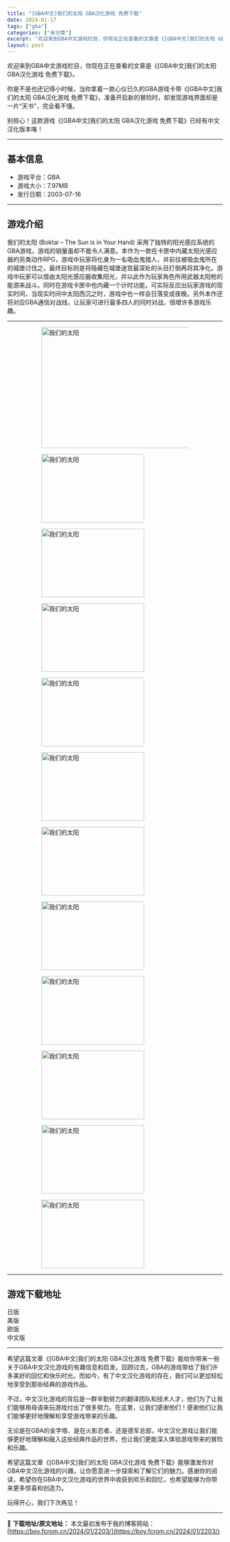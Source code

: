 ```yaml
---
title: "[GBA中文]我们的太阳 GBA汉化游戏 免费下载"
date: 2024-01-17
tags: ["gba"]
categories: ["未分类"]
excerpt: "欢迎来到GBA中文游戏栏目，你现在正在查看的文章是《[GBA中文]我们的太阳 GBA汉化游戏 免费下载》。 你是不是也还记得小时候，当你拿着一款心仪已久的GBA游戏卡带《[GBA中文]我们的太阳 GBA汉化游戏 免费下载》，准备开启新的冒险时，却发现游戏界面却是一片“天书”，完全看不懂。 别担心！这&hellip;"
layout: post
---
```


欢迎来到GBA中文游戏栏目，你现在正在查看的文章是《[GBA中文]我们的太阳 GBA汉化游戏 免费下载》。

你是不是也还记得小时候，当你拿着一款心仪已久的GBA游戏卡带《[GBA中文]我们的太阳 GBA汉化游戏 免费下载》，准备开启新的冒险时，却发现游戏界面却是一片“天书”，完全看不懂。

别担心！这款游戏《[GBA中文]我们的太阳 GBA汉化游戏 免费下载》已经有中文汉化版本咯！ <hr><h2>&#22522;&#26412;&#20449;&#24687;</h2> <ul><li>&#28216;&#25103;&#24179;&#21488;&#65306;GBA</li> <li>&#28216;&#25103;&#22823;&#23567;&#65306;7.97MB</li> <li>&#21457;&#34892;&#26085;&#26399;&#65306;2003-07-16</li> </ul><hr><h2>&#28216;&#25103;&#20171;&#32461;</h2> <p>&#25105;&#20204;&#30340;&#22826;&#38451; (Boktai &ndash; The Sun is in Your Hand) &#37319;&#29992;&#20102;&#29420;&#29305;&#30340;&#38451;&#20809;&#24863;&#24212;&#31995;&#32479;&#30340;GBA&#28216;&#25103;&#65292;&#28216;&#25103;&#30340;&#38144;&#37327;&#34429;&#21364;&#19981;&#33021;&#20196;&#20154;&#28385;&#24847;&#12290;&#26412;&#20316;&#20026;&#19968;&#27454;&#22312;&#21345;&#21283;&#20013;&#20869;&#34255;&#22826;&#38451;&#20809;&#24863;&#24212;&#22120;&#30340;&#21478;&#31867;&#21160;&#20316;RPG&#65292;&#28216;&#25103;&#20013;&#29609;&#23478;&#23558;&#21270;&#36523;&#20026;&#19968;&#21517;&#21560;&#34880;&#39740;&#29454;&#20154;&#65292;&#24182;&#21069;&#24448;&#34987;&#21560;&#34880;&#39740;&#25152;&#22312;&#30340;&#22478;&#22561;&#35752;&#20240;&#20043;&#65292;&#26368;&#32456;&#30446;&#26631;&#21017;&#26159;&#23558;&#38544;&#34255;&#22312;&#22478;&#22561;&#36855;&#23467;&#26368;&#28145;&#22788;&#30340;&#22836;&#30446;&#25171;&#20498;&#20877;&#23558;&#20854;&#20928;&#21270;&#12290;&#28216;&#25103;&#20013;&#29609;&#23478;&#21487;&#20197;&#20511;&#30001;&#22826;&#38451;&#20809;&#24863;&#24212;&#22120;&#25910;&#38598;&#38451;&#20809;&#65292;&#24182;&#20197;&#27492;&#20316;&#20026;&#29609;&#23478;&#35282;&#33394;&#25152;&#29992;&#27494;&#22120;&#22826;&#38451;&#26538;&#30340;&#33021;&#28304;&#26469;&#25112;&#26007;&#12290;&#21516;&#26102;&#22312;&#28216;&#25103;&#21345;&#21283;&#20013;&#20063;&#20869;&#34255;&#19968;&#20010;&#35745;&#26102;&#21151;&#33021;&#65292;&#21487;&#23454;&#38469;&#21453;&#24212;&#20986;&#29609;&#23478;&#28216;&#25103;&#30340;&#29616;&#23454;&#26102;&#38388;&#65292;&#24403;&#29616;&#23454;&#26102;&#38388;&#20013;&#22826;&#38451;&#35199;&#27785;&#20043;&#26102;&#65292;&#28216;&#25103;&#20013;&#20063;&#19968;&#26679;&#20250;&#26085;&#33853;&#21464;&#25104;&#22812;&#26202;&#12290;&#21478;&#22806;&#26412;&#20316;&#36824;&#23558;&#23545;&#24212;GBA&#36890;&#20449;&#23545;&#25112;&#32447;&#65292;&#35753;&#29609;&#23478;&#21487;&#36827;&#34892;&#26368;&#22810;&#22235;&#20154;&#30340;&#21516;&#26102;&#23545;&#25112;&#65292;&#20493;&#22686;&#35768;&#22810;&#28216;&#25103;&#20048;&#36259;&#12290;</p> <hr><figure><figure><img loading="lazy" decoding="async" width="450" height="282" data-id="2752" src="https://boy.fcrom.cn/wp-content/uploads/2024/01/20240116_65a63e0c0d9cf.jpg" title="&#25105;&#20204;&#30340;&#22826;&#38451;-&#23553;&#38754;" alt="我们的太阳"></figure><figure><img loading="lazy" decoding="async" width="240" height="160" data-id="2640" src="https://boy.fcrom.cn/wp-content/uploads/2024/01/20240116_65a63e0c30a1a.png" title="&#25105;&#20204;&#30340;&#22826;&#38451;-1" alt="我们的太阳"></figure><figure><img loading="lazy" decoding="async" width="240" height="160" data-id="2641" src="https://boy.fcrom.cn/wp-content/uploads/2024/01/20240116_65a63e0c67b1b.png" title="&#25105;&#20204;&#30340;&#22826;&#38451;-2" alt="我们的太阳"></figure><figure><img loading="lazy" decoding="async" width="240" height="160" data-id="2642" src="https://boy.fcrom.cn/wp-content/uploads/2024/01/20240116_65a63e0c85292.png" title="&#25105;&#20204;&#30340;&#22826;&#38451;-3" alt="我们的太阳"></figure><figure><img loading="lazy" decoding="async" width="240" height="160" data-id="2644" src="https://boy.fcrom.cn/wp-content/uploads/2024/01/20240116_65a63e0ca561b.png" title="&#25105;&#20204;&#30340;&#22826;&#38451;-4" alt="我们的太阳"></figure><figure><img loading="lazy" decoding="async" width="240" height="160" data-id="2646" src="https://boy.fcrom.cn/wp-content/uploads/2024/01/20240116_65a63e0cc3e19.png" title="&#25105;&#20204;&#30340;&#22826;&#38451;-5" alt="我们的太阳"></figure><figure><img loading="lazy" decoding="async" width="240" height="160" data-id="2635" src="https://boy.fcrom.cn/wp-content/uploads/2024/01/20240116_65a63e0cf165e.png" title="&#25105;&#20204;&#30340;&#22826;&#38451;-6" alt="我们的太阳"></figure><figure><img loading="lazy" decoding="async" width="240" height="160" data-id="2643" src="https://boy.fcrom.cn/wp-content/uploads/2024/01/20240116_65a63e0d21a26.png" title="&#25105;&#20204;&#30340;&#22826;&#38451;-7" alt="我们的太阳"></figure><figure><img loading="lazy" decoding="async" width="240" height="160" data-id="2636" src="https://boy.fcrom.cn/wp-content/uploads/2024/01/20240116_65a63e0d475bb.png" title="&#25105;&#20204;&#30340;&#22826;&#38451;" alt="我们的太阳"></figure><figure><img loading="lazy" decoding="async" width="240" height="160" data-id="2645" src="https://boy.fcrom.cn/wp-content/uploads/2024/01/20240116_65a63e0d65700.png" title="&#25105;&#20204;&#30340;&#22826;&#38451;" alt="我们的太阳"></figure><figure><img loading="lazy" decoding="async" width="240" height="160" data-id="2637" src="https://boy.fcrom.cn/wp-content/uploads/2024/01/20240116_65a63e0d938d8.png" title="&#25105;&#20204;&#30340;&#22826;&#38451;" alt="我们的太阳"></figure><figure><img loading="lazy" decoding="async" width="240" height="160" data-id="2638" src="https://boy.fcrom.cn/wp-content/uploads/2024/01/20240116_65a63e0db1b35.png" title="&#25105;&#20204;&#30340;&#22826;&#38451;" alt="我们的太阳"></figure></figure><hr><h2>&#28216;&#25103;&#19979;&#36733;&#22320;&#22336;</h2> <div><div> <div> <span></span><span>&#26085;&#29256;</span></div> <div> <span></span><span>&#32654;&#29256;</span></div> <div> <span></span><span>&#27431;&#29256;</span></div> <div> <span></span><span>&#20013;&#25991;&#29256;</span></div> </div></div> <hr>希望这篇文章《[GBA中文]我们的太阳 GBA汉化游戏 免费下载》能给你带来一些关于GBA中文汉化游戏的有趣信息和启发。回顾过去，GBA的游戏带给了我们许多美好的回忆和快乐时光。而如今，有了中文汉化游戏的存在，我们可以更加轻松地享受到那些经典的游戏作品。

不过，中文汉化游戏的背后是一群辛勤努力的翻译团队和技术人才，他们为了让我们能够用母语来玩游戏付出了很多努力。在这里，让我们感谢他们！感谢他们让我们能够更好地理解和享受游戏带来的乐趣。

无论是在GBA的金字塔、是在火影忍者、还是德军总部，中文汉化游戏让我们能够更好地理解和融入这些经典作品的世界，也让我们更能深入体验游戏带来的冒险和乐趣。

希望这篇文章《[GBA中文]我们的太阳 GBA汉化游戏 免费下载》能够激发你对GBA中文汉化游戏的兴趣，让你愿意进一步探索和了解它们的魅力。感谢你的阅读，希望你在GBA中文汉化游戏的世界中收获到欢乐和回忆，也希望能够为你带来更多惊喜和创造力。

玩得开心，我们下次再见！

---
📖 **下载地址/原文地址：** 本文最初发布于我的博客网站：[https://boy.fcrom.cn/2024/01/2203/](https://boy.fcrom.cn/2024/01/2203/)
